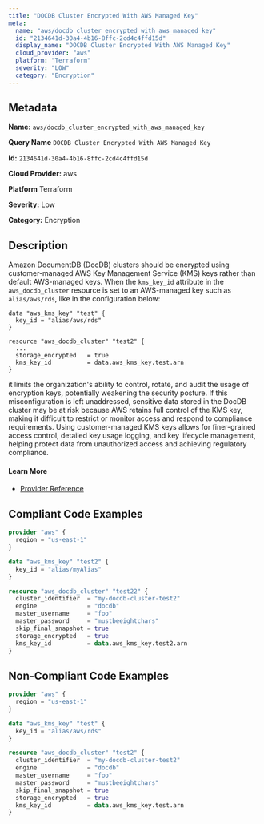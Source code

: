 ```yaml
---
title: "DOCDB Cluster Encrypted With AWS Managed Key"
meta:
  name: "aws/docdb_cluster_encrypted_with_aws_managed_key"
  id: "2134641d-30a4-4b16-8ffc-2cd4c4ffd15d"
  display_name: "DOCDB Cluster Encrypted With AWS Managed Key"
  cloud_provider: "aws"
  platform: "Terraform"
  severity: "LOW"
  category: "Encryption"
---
```

## Metadata

**Name:** `aws/docdb_cluster_encrypted_with_aws_managed_key`

**Query Name** `DOCDB Cluster Encrypted With AWS Managed Key`

**Id:** `2134641d-30a4-4b16-8ffc-2cd4c4ffd15d`

**Cloud Provider:** aws

**Platform** Terraform

**Severity:** Low

**Category:** Encryption

## Description
Amazon DocumentDB (DocDB) clusters should be encrypted using customer-managed AWS Key Management Service (KMS) keys rather than default AWS-managed keys. When the `kms_key_id` attribute in the `aws_docdb_cluster` resource is set to an AWS-managed key such as `alias/aws/rds`, like in the configuration below:

```
data "aws_kms_key" "test" {
  key_id = "alias/aws/rds"
}

resource "aws_docdb_cluster" "test2" {
  ...
  storage_encrypted   = true
  kms_key_id          = data.aws_kms_key.test.arn
}
```

it limits the organization's ability to control, rotate, and audit the usage of encryption keys, potentially weakening the security posture. If this misconfiguration is left unaddressed, sensitive data stored in the DocDB cluster may be at risk because AWS retains full control of the KMS key, making it difficult to restrict or monitor access and respond to compliance requirements. Using customer-managed KMS keys allows for finer-grained access control, detailed key usage logging, and key lifecycle management, helping protect data from unauthorized access and achieving regulatory compliance.

#### Learn More

 - [Provider Reference](https://registry.terraform.io/providers/hashicorp/aws/latest/docs/resources/docdb_cluster#kms_key_id)


## Compliant Code Examples
```terraform
provider "aws" {
  region = "us-east-1"
}

data "aws_kms_key" "test2" {
  key_id = "alias/myAlias"
}

resource "aws_docdb_cluster" "test22" {
  cluster_identifier  = "my-docdb-cluster-test2"
  engine              = "docdb"
  master_username     = "foo"
  master_password     = "mustbeeightchars"
  skip_final_snapshot = true
  storage_encrypted   = true
  kms_key_id          = data.aws_kms_key.test2.arn
}

```
## Non-Compliant Code Examples
```terraform
provider "aws" {
  region = "us-east-1"
}

data "aws_kms_key" "test" {
  key_id = "alias/aws/rds"
}

resource "aws_docdb_cluster" "test2" {
  cluster_identifier  = "my-docdb-cluster-test2"
  engine              = "docdb"
  master_username     = "foo"
  master_password     = "mustbeeightchars"
  skip_final_snapshot = true
  storage_encrypted   = true
  kms_key_id          = data.aws_kms_key.test.arn
}

```